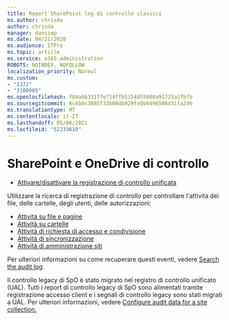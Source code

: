 ```yaml
---
title: Report SharePoint log di controllo classici
ms.author: chrisda
author: chrisda
manager: dansimp
ms.date: 04/21/2020
ms.audience: ITPro
ms.topic: article
ms.service: o365-administration
ROBOTS: NOINDEX, NOFOLLOW
localization_priority: Normal
ms.custom:
- "1372"
- "3100005"
ms.openlocfilehash: f84a86331ffe714ffb5154d55608a91725a2fbfb
ms.sourcegitcommit: 6c6b0c3885f33b08db929fe0b6496508d31fa2d6
ms.translationtype: MT
ms.contentlocale: it-IT
ms.lasthandoff: 05/06/2021
ms.locfileid: "52233610"
---
```

# <a name="sharepoint-and-onedrive-audit-logs"></a>SharePoint e OneDrive di controllo

* [Attivare/disattivare la registrazione di controllo unificata](https://docs.microsoft.com/microsoft-365/compliance/turn-audit-log-search-on-or-off) 

Utilizzare la ricerca di registrazione di controllo per controllare l'attività dei file, delle cartelle, degli utenti, delle autorizzazioni:

* [Attività su file e pagine](https://docs.microsoft.com/microsoft-365/compliance/search-the-audit-log-in-security-and-compliance)
* [Attività su cartelle](https://docs.microsoft.com/microsoft-365/compliance/search-the-audit-log-in-security-and-compliance#folder-activities)
* [Attività di richiesta di accesso e condivisione](https://docs.microsoft.com/microsoft-365/compliance/search-the-audit-log-in-security-and-compliance#sharing-and-access-request-activities)
* [Attività di sincronizzazione](https://docs.microsoft.com/microsoft-365/compliance/search-the-audit-log-in-security-and-compliance#synchronization-activities)
* [Attività di amministrazione siti](https://docs.microsoft.com/microsoft-365/compliance/search-the-audit-log-in-security-and-compliance#site-administration-activities)

Per ulteriori informazioni su come recuperare questi eventi, vedere [Search the audit log](https://docs.microsoft.com/microsoft-365/compliance/search-the-audit-log-in-security-and-compliance#search-the-audit-log).

Il controllo legacy di SpO è stato migrato nel registro di controllo unificato (UAL). Tutti i report di controllo legacy di SpO sono alimentati tramite registrazione accesso client e i segnali di controllo legacy sono stati migrati a UAL. Per ulteriori informazioni, vedere [Configure audit data for a site collection.](https://support.office.com/article/Configure-audit-settings-for-a-site-collection-A9920C97-38C0-44F2-8BCB-4CF1E2AE22D2)
